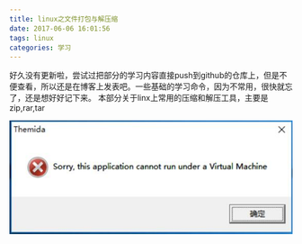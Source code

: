 ```yaml
---
title: linux之文件打包与解压缩
date: 2017-06-06 16:01:56
tags: linux
categories: 学习
---
```

好久没有更新啦，尝试过把部分的学习内容直接push到github的仓库上，但是不便查看，所以还是在博客上发表吧。一些基础的学习命令，因为不常用，很快就忘了，还是想好好记下来。
本部分关于linx上常用的压缩和解压工具，主要是 zip,rar,tar
<!-- more --> 

![](linux1/test.jpg)
